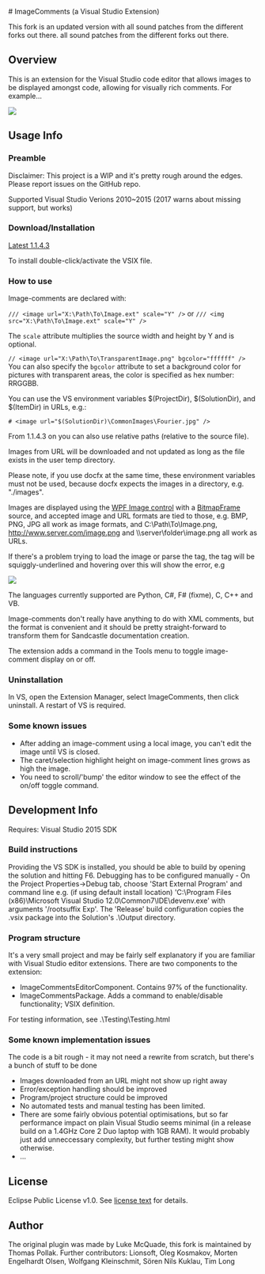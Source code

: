 ﻿﻿# ImageComments (a Visual Studio Extension)This fork is an updated version with all sound patches from the different forks out there. all sound patches from the different forks out there.## OverviewThis is an extension for the Visual Studio code editor that allows images to be displayed amongst code, allowing for visually rich comments. For example...![](http://lukesdm.github.com/image-comments/media/example-1.png)## Usage Info### PreambleDisclaimer: This project is a WIP and it's pretty rough around the edges. Please report issues on the GitHub repo.Supported Visual Studio Verions 2010~2015 (2017 warns about missing support, but works)### Download/Installation[Latest 1.1.4.3](https://github.com/TomSmartBishop/image-comments/raw/master/Output/ImageComments.vsix)To install double-click/activate the VSIX file.### How to useImage-comments are declared with:`/// <image url="X:\Path\To\Image.ext" scale="Y" />` or `/// <img src="X:\Path\To\Image.ext" scale="Y" />`The `scale` attribute multiplies the source width and height by Y and is optional.`// <image url="X:\Path\To\TransparentImage.png" bgcolor="ffffff" />`You can also specify the `bgcolor` attribute to set a background color for pictures with transparent areas, the color is specified as hex number: RRGGBB.You can use the VS environment variables $(ProjectDir), $(SolutionDir), and $(ItemDir) in URLs, e.g.:`# <image url="$(SolutionDir)\CommonImages\Fourier.jpg" />` From 1.1.4.3 on you can also use relative paths (relative to the source file).Images from URL will be downloaded and not updated as long as the file exists in the user temp directory.Please note, if you use docfx at the same time, these environment variables must not be used, because docfx expects the images in a directory, e.g. "./images".Images are displayed using the [WPF Image control](http://msdn.microsoft.com/en-us/library/ms610982) with a [BitmapFrame](http://msdn.microsoft.com/en-us/library/ms619213) source, and accepted image and URL formats are tied to those, e.g. BMP, PNG, JPG all work as image formats, and C:\Path\To\Image.png, http://www.server.com/image.png and \\\server\folder\image.png all work as URLs.If there's a problem trying to load the image or parse the tag, the tag will be squiggly-underlined and hovering over this will show the error, e.g![](http://lukesdm.github.com/image-comments/media/error-example-1.png)The languages currently supported are Python, C#, F# (fixme), C, C++ and VB.Image-comments don't really have anything to do with XML comments, but the format is convenient and it should be pretty straight-forward to transform them for Sandcastle documentation creation.The extension adds a command in the Tools menu to toggle image-comment display on or off.### UninstallationIn VS, open the Extension Manager, select ImageComments, then click uninstall. A restart of VS is required.### Some known issues* After adding an image-comment using a local image, you can't edit the image until VS is closed.* The caret/selection highlight height on image-comment lines grows as high the image.* You need to scroll/'bump' the editor window to see the effect of the on/off toggle command.## Development InfoRequires: Visual Studio 2015 SDK### Build instructionsProviding the VS SDK is installed, you should be able to build by opening the solution and hitting F6. Debugging has to be configured manually - On the Project Properties->Debug tab, choose 'Start External Program' and command line e.g. (if using default install location) 'C:\Program Files (x86)\Microsoft Visual Studio 12.0\Common7\IDE\devenv.exe' with arguments '/rootsuffix Exp'. The 'Release' build configuration copies the .vsix package into the Solution's .\Output directory.### Program structureIt's a very small project and may be fairly self explanatory if you are familiar with Visual Studio editor extensions.There are two components to the extension:* ImageCommentsEditorComponent. Contains 97% of the functionality.* ImageCommentsPackage. Adds a command to enable/disable functionality; VSIX definition.For testing information, see .\Testing\Testing.html### Some known implementation issuesThe code is a bit rough - it may not need a rewrite from scratch, but there's a bunch of stuff to be done* Images downloaded from an URL might not show up right away* Error/exception handling should be improved* Program/project structure could be improved* No automated tests and manual testing has been limited.* There are some fairly obvious potential optimisations, but so far performance impact on plain Visual Studio seems minimal (in a release build on a 1.4GHz Core 2 Duo laptop with 1GB RAM). It would probably just add unneccessary complexity, but further testing might show otherwise.* ...## LicenseEclipse Public License v1.0. See [license text](http://github.com/lukesdm/image-comments/raw/master/License.txt) for details.## AuthorThe original plugin was made by Luke McQuade, this fork is maintained by Thomas Pollak. Further contributors: Lionsoft, Oleg Kosmakov, Morten Engelhardt Olsen, Wolfgang Kleinschmit, Sören Nils Kuklau, Tim Long